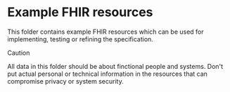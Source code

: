 # Example FHIR resources

This folder contains example FHIR resources which can be used for implementing, testing or refining the specification.

> [!CAUTION]
> All data in this folder should be about finctional people and systems. Don't put actual personal or technical information in the resources that can compromise privacy or system security.
